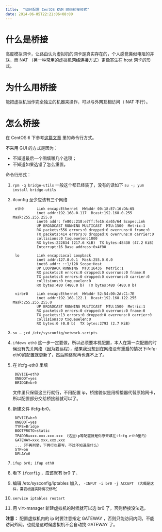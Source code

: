 ```yaml
---
title:  "如何配置 CentOS KVM 网络桥接模式"
date: 2014-06-05T22:21:06+08:00
---
```


# 什么是桥接

高度模拟网卡，让路由认为虚拟机的网卡是真实存在的，个人感觉类似电阻的并联，而 NAT （另一种常用的虚拟机网络连接方式）更像寄生在 host 网卡的形式。

# 为什么用桥接

能把虚拟机当作完全独立的机器来操作，可以与外网互相访问（ NAT 不行）。

# 怎么桥接

在 CentOS 6 下参考[这篇文章](http://www.techotopia.com/index.php/Creating_a_CentOS_6_KVM_Networked_Bridge_Interface)
里的命令行方式。

不采用 GUI 的方式是因为：

* 不知道最后一个图填哪几个选项；
* 不知道如果选错了怎么重置。

命令行形式：

1. `rpm -q bridge-utils`
    一般这个都已经装了，没有的话如下 `su -; yum install bridge-utils`

1. ifconfig 至少应该有三个网络
    ```text
     eth0      Link encap:Ethernet  HWaddr 00:18:E7:16:DA:65
               inet addr:192.168.0.117  Bcast:192.168.0.255  Mask:255.255.255.0
               inet6 addr: fe80::218:e7ff:fe16:da65/64 Scope:Link
               UP BROADCAST RUNNING MULTICAST  MTU:1500  Metric:1
               RX packets:556 errors:0 dropped:0 overruns:0 frame:0
               TX packets:414 errors:0 dropped:0 overruns:0 carrier:0
               collisions:0 txqueuelen:1000
               RX bytes:222834 (217.6 KiB)  TX bytes:48430 (47.2 KiB)
               Interrupt:16 Base address:0x4f00

     lo        Link encap:Local Loopback
               inet addr:127.0.0.1  Mask:255.0.0.0
               inet6 addr: ::1/128 Scope:Host
               UP LOOPBACK RUNNING  MTU:16436  Metric:1
               RX packets:8 errors:0 dropped:0 overruns:0 frame:0
               TX packets:8 errors:0 dropped:0 overruns:0 carrier:0
               collisions:0 txqueuelen:0
               RX bytes:480 (480.0 b)  TX bytes:480 (480.0 b)

     virbr0    Link encap:Ethernet  HWaddr 52:54:00:2A:C1:7E
               inet addr:192.168.122.1  Bcast:192.168.122.255  Mask:255.255.255.0
               UP BROADCAST RUNNING MULTICAST  MTU:1500  Metric:1
               RX packets:0 errors:0 dropped:0 overruns:0 frame:0
               TX packets:13 errors:0 dropped:0 overruns:0 carrier:0
               collisions:0 txqueuelen:0
               RX bytes:0 (0.0 b)  TX bytes:2793 (2.7 KiB)
    ```
1. `su – ;cd /etc/sysconfig/network-scripts`
1. `ifdown eth0`
    这一步一定要做，所以必须要本机配置，本人在第一次配置的时候没有先关网络（因为要远程），结果我没想到在网络没有重启的情况下ifcfg-eth0的配置就更新了，然后网络就再也连不上了。
1. 在 ifcfg-eth0 里填
    ```text
     DEVICE=eth0
     ONBOOT=yes
     BRIDGE=br0
    ```
    文件里只保留这三行就行，不用配置 ip，桥接貌似是用桥接器代替原始网卡，所以配置部分交给桥接器就可以了。
1. 新建文件 ifcfg-br0，
    ```text
     DEVICE=br0
     ONBOOT=yes
     TYPE=Bridge
     BOOTPROTO=static
     IPADDR=xxx.xxx.xxx.xxx （这里ip等配置就是你原来填在ifcfg-eth0里的）
     GATEWAY=xxx.xxx.xxx.xxx
     ...（不再列举，下两行也要写，不过不知道是什么）
     STP=on
     DELAY=0
    ```
1. `ifup br0; ifup eth0`
1. 看下 `ifconfig` ，应该就有 br0 了，
1. 编辑 /etc/sysconfig/iptables 加入，
    `-INPUT -i br0 -j ACCEPT （大概是这样，需要根据实际情况修改）`
1. `service iptables restart`
1. 用 virt-manager 新建虚拟机的时候就可以选 br0 了，否则桥接没法选。

**注意：** 配置虚拟机内的 ip 时要注意指定 GATEWAY ，否则只能访问内网，不能访问外网。也就是这时候虚拟机不会自动找 GATEWAY 了。
